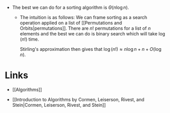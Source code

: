 * The best we can do for a sorting algorithm is $\Theta(n\log n)$. 
	* The intuition is as follows: We can frame sorting as a search operation applied on a list of [[Permutations and Orbits|permutations]]. There are $n!$ permutations for a list of $n$ elements and the best we can do is binary search which will take $\log(n!)$ time.
	  
	  Stirling's approximation then gives that $\log(n!)\approx n\log n + n + O(\log n)$.   
# Links
* [[Algorithms]]

* [[Introduction to Algorithms by Cormen, Leiserson, Rivest, and Stein|Cormen, Leiserson, Rivest, and Stein]]